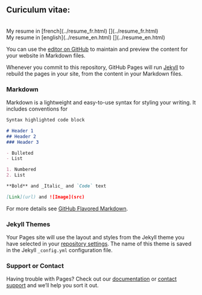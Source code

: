 <link rel="stylesheet" href="../font-awesome/css/font-awesome.min.css">
<link rel="stylesheet" href="../UI-Flag-master/flag.css">

## Curiculum vitae: 
<br />
My resume in [french](../resume_fr.html) [<i class="flag france"></i>](../resume_fr.html)
<br />
My resume in [english](../resume_en.html) [<i class="flag united kingdom"></i>](../resume_en.html)

You can use the [editor on GitHub](https://github.com/MonsieurZad/MonsieurZad.github.io/edit/master/index.md) to maintain and preview the content for your website in Markdown files.

Whenever you commit to this repository, GitHub Pages will run [Jekyll](https://jekyllrb.com/) to rebuild the pages in your site, from the content in your Markdown files.

### Markdown

Markdown is a lightweight and easy-to-use syntax for styling your writing. It includes conventions for

```markdown
Syntax highlighted code block

# Header 1
## Header 2
### Header 3

- Bulleted
- List

1. Numbered
2. List

**Bold** and _Italic_ and `Code` text

[Link](url) and ![Image](src)
```

For more details see [GitHub Flavored Markdown](https://guides.github.com/features/mastering-markdown/).

### Jekyll Themes

Your Pages site will use the layout and styles from the Jekyll theme you have selected in your [repository settings](https://github.com/MonsieurZad/MonsieurZad.github.io/settings). The name of this theme is saved in the Jekyll `_config.yml` configuration file.

### Support or Contact

Having trouble with Pages? Check out our [documentation](https://help.github.com/categories/github-pages-basics/) or [contact support](https://github.com/contact) and we’ll help you sort it out.
